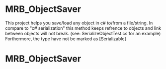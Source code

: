 # MRB_ObjectSaver
This project helps you save/load any object in c# to/from a file/string.
In compare to "c# serialization" this method keeps refrence to objects and link between objects will not break. (see: SerializeObjectTest.cs for an example)
Forthermore, the type have not be marked as [Serializable]

# MRB_ObjectSaver
